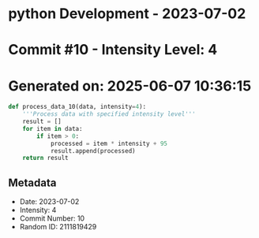 ﻿# python Development - 2023-07-02
# Commit #10 - Intensity Level: 4
# Generated on: 2025-06-07 10:36:15
```python
def process_data_10(data, intensity=4):
    '''Process data with specified intensity level'''
    result = []
    for item in data:
        if item > 0:
            processed = item * intensity + 95
            result.append(processed)
    return result
```
## Metadata
- Date: 2023-07-02
- Intensity: 4
- Commit Number: 10
- Random ID: 2111819429
